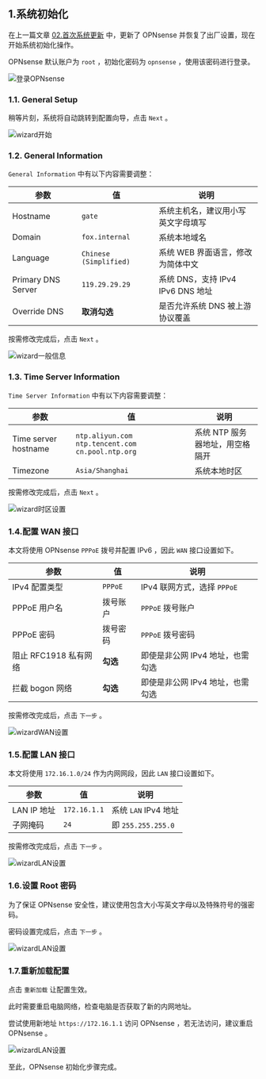 ## 1.系统初始化

在上一篇文章 [02.首次系统更新](./02.首次系统更新.md) 中，更新了 OPNsense 并恢复了出厂设置，现在开始系统初始化操作。  

OPNsense 默认账户为 `root` ，初始化密码为 `opnsense` ，使用该密码进行登录。  

![登录OPNsense](img/p02/opn_login.jpeg)

### 1.1. General Setup

稍等片刻，系统将自动跳转到配置向导，点击 `Next` 。  

![wizard开始](img/p02/opn_wizard_next.jpeg)

### 1.2. General Information

`General Information` 中有以下内容需要调整：  

|参数|值|说明|
|--|--|--|
|Hostname|`gate`|系统主机名，建议用小写英文字母填写|
|Domain|`fox.internal`|系统本地域名|
|Language|`Chinese (Simplified)`|系统 WEB 界面语言，修改为简体中文|
|Primary DNS Server|`119.29.29.29`|系统 DNS，支持 IPv4 IPv6 DNS 地址|
|Override DNS|**取消勾选**|是否允许系统 DNS 被上游协议覆盖|

按需修改完成后，点击 `Next` 。  

![wizard一般信息](img/p03/opn_wizard_gi.jpeg)

### 1.3. Time Server Information

`Time Server Information` 中有以下内容需要调整：  

|参数|值|说明|
|--|--|--|
|Time server hostname|`ntp.aliyun.com ntp.tencent.com cn.pool.ntp.org`|系统 NTP 服务器地址，用空格隔开|
|Timezone|`Asia/Shanghai`|系统本地时区|

按需修改完成后，点击 `Next` 。  

![wizard时区设置](img/p03/opn_wizard_ntp.jpeg)

### 1.4.配置 WAN 接口

本文将使用 OPNsense `PPPoE` 拨号并配置 IPv6 ，因此 `WAN` 接口设置如下。  

|参数|值|说明|
|--|--|--|
|IPv4 配置类型|`PPPoE`| IPv4 联网方式，选择 `PPPoE` |
|PPPoE 用户名|拨号账户|`PPPoE` 拨号账户|
|PPPoE 密码|拨号密码|`PPPoE` 拨号密码|
|阻止 RFC1918 私有网络|**勾选**|即使是非公网 IPv4 地址，也需勾选|
|拦截 bogon 网络|**勾选**|即使是非公网 IPv4 地址，也需勾选|

按需修改完成后，点击 `下一步` 。  

![wizardWAN设置](img/p03/opn_wizard_wan.jpeg)

### 1.5.配置 LAN 接口

本文将使用 `172.16.1.0/24` 作为内网网段，因此 `LAN` 接口设置如下。  

|参数|值|说明|
|--|--|--|
|LAN IP 地址|`172.16.1.1`|系统 `LAN` IPv4 地址|
|子网掩码|`24`|即 `255.255.255.0`|

按需修改完成后，点击 `下一步` 。  

![wizardLAN设置](img/p03/opn_wizard_lan.jpeg)

### 1.6.设置 Root 密码

为了保证 OPNsense 安全性，建议使用包含大小写英文字母以及特殊符号的强密码。  

密码设置完成后，点击 `下一步` 。  

![wizardLAN设置](img/p03/opn_wizard_pwd.jpeg)

### 1.7.重新加载配置

点击 `重新加载` 让配置生效。  

此时需要重启电脑网络，检查电脑是否获取了新的内网地址。  

尝试使用新地址 `https://172.16.1.1` 访问 OPNsense ，若无法访问，建议重启 OPNsense 。  

![wizardLAN设置](img/p03/opn_wizard_reload.jpeg)

至此，OPNsense 初始化步骤完成。  

